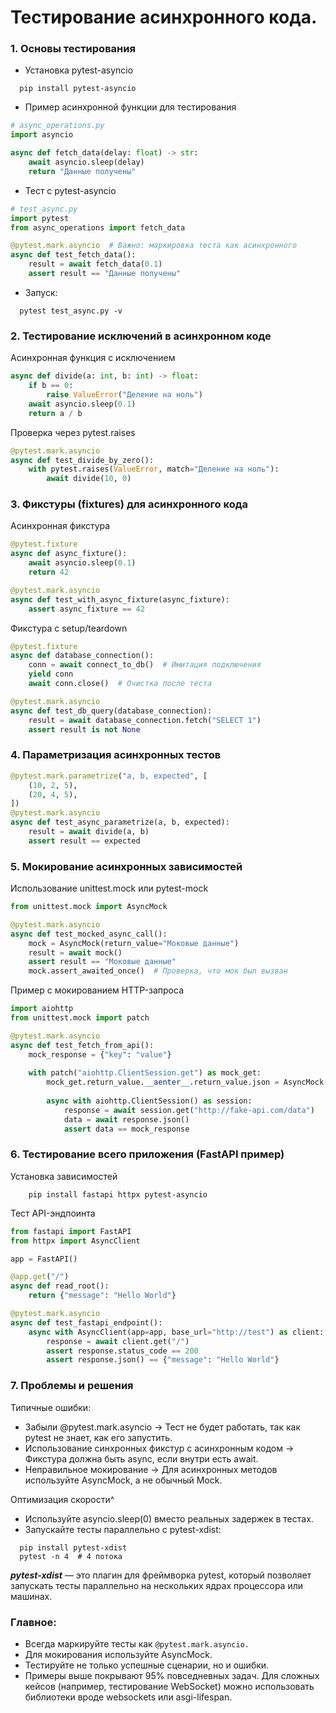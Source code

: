 # Тестирование асинхронного кода.

### 1. Основы тестирования
- Установка pytest-asyncio
```shell
  pip install pytest-asyncio
```
- Пример асинхронной функции для тестирования
```python
# async_operations.py
import asyncio

async def fetch_data(delay: float) -> str:
    await asyncio.sleep(delay)
    return "Данные получены"
```
- Тест с pytest-asyncio
```python
# test_async.py
import pytest
from async_operations import fetch_data

@pytest.mark.asyncio  # Важно: маркировка теста как асинхронного
async def test_fetch_data():
    result = await fetch_data(0.1)
    assert result == "Данные получены"
```
- Запуск:
```shell
  pytest test_async.py -v
```
### 2. Тестирование исключений в асинхронном коде
Асинхронная функция с исключением
```python
async def divide(a: int, b: int) -> float:
    if b == 0:
        raise ValueError("Деление на ноль")
    await asyncio.sleep(0.1)
    return a / b
```
Проверка через pytest.raises
```python
@pytest.mark.asyncio
async def test_divide_by_zero():
    with pytest.raises(ValueError, match="Деление на ноль"):
        await divide(10, 0)
```
### 3. Фикстуры (fixtures) для асинхронного кода
Асинхронная фикстура
```python
@pytest.fixture
async def async_fixture():
    await asyncio.sleep(0.1)
    return 42

@pytest.mark.asyncio
async def test_with_async_fixture(async_fixture):
    assert async_fixture == 42
```
Фикстура с setup/teardown
```python
@pytest.fixture
async def database_connection():
    conn = await connect_to_db()  # Имитация подключения
    yield conn
    await conn.close()  # Очистка после теста

@pytest.mark.asyncio
async def test_db_query(database_connection):
    result = await database_connection.fetch("SELECT 1")
    assert result is not None
```
### 4. Параметризация асинхронных тестов
```python
@pytest.mark.parametrize("a, b, expected", [
    (10, 2, 5),
    (20, 4, 5),
])
@pytest.mark.asyncio
async def test_async_parametrize(a, b, expected):
    result = await divide(a, b)
    assert result == expected
```
### 5. Мокирование асинхронных зависимостей
Использование unittest.mock или pytest-mock
```python
from unittest.mock import AsyncMock

@pytest.mark.asyncio
async def test_mocked_async_call():
    mock = AsyncMock(return_value="Моковые данные")
    result = await mock()
    assert result == "Моковые данные"
    mock.assert_awaited_once()  # Проверка, что мок был вызван
```
Пример с мокированием HTTP-запроса
```python
import aiohttp
from unittest.mock import patch

@pytest.mark.asyncio
async def test_fetch_from_api():
    mock_response = {"key": "value"}
    
    with patch("aiohttp.ClientSession.get") as mock_get:
        mock_get.return_value.__aenter__.return_value.json = AsyncMock(return_value=mock_response)
        
        async with aiohttp.ClientSession() as session:
            response = await session.get("http://fake-api.com/data")
            data = await response.json()
            assert data == mock_response
```
### 6. Тестирование всего приложения (FastAPI пример)
Установка зависимостей
```shell
    pip install fastapi httpx pytest-asyncio
```
Тест API-эндпоинта
```python
from fastapi import FastAPI
from httpx import AsyncClient

app = FastAPI()

@app.get("/")
async def read_root():
    return {"message": "Hello World"}

@pytest.mark.asyncio
async def test_fastapi_endpoint():
    async with AsyncClient(app=app, base_url="http://test") as client:
        response = await client.get("/")
        assert response.status_code == 200
        assert response.json() == {"message": "Hello World"}
```
### 7. Проблемы и решения
Типичные ошибки:
- Забыли @pytest.mark.asyncio
→ Тест не будет работать, так как pytest не знает, как его запустить.
- Использование синхронных фикстур с асинхронным кодом
→ Фикстура должна быть async, если внутри есть await.
- Неправильное мокирование
→ Для асинхронных методов используйте AsyncMock, а не обычный Mock.

Оптимизация скорости^
- Используйте asyncio.sleep(0) вместо реальных задержек в тестах.
- Запускайте тесты параллельно с pytest-xdist:
```shell
  pip install pytest-xdist
  pytest -n 4  # 4 потока
```
***pytest-xdist*** — это плагин для фреймворка pytest, который позволяет запускать тесты параллельно на нескольких ядрах процессора или машинах.
### Главное:

- Всегда маркируйте тесты как `````@pytest.mark.asyncio.`````
- Для мокирования используйте AsyncMock.
- Тестируйте не только успешные сценарии, но и ошибки.
- Примеры выше покрывают 95% повседневных задач. Для сложных кейсов (например, тестирование WebSocket) можно использовать библиотеки вроде websockets или asgi-lifespan.